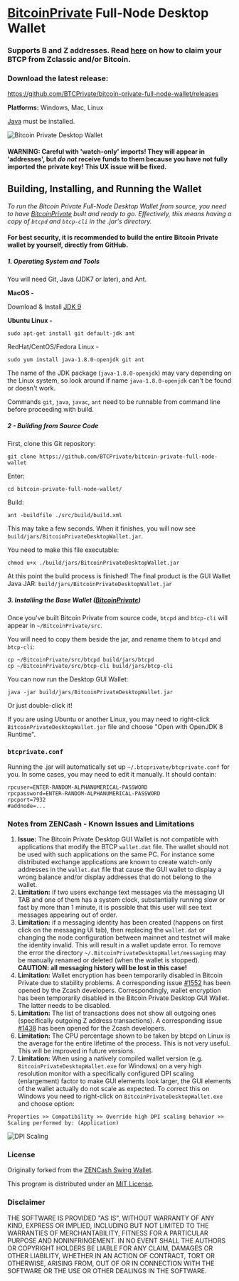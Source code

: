 # [BitcoinPrivate](https://btcprivate.org/) Full-Node Desktop Wallet

### Supports B and Z addresses. Read [here](https://github.com/BTCPrivate/bitcoin-private-full-node-wallet/blob/master/claim-btcp.md) on how to claim your BTCP from Zclassic and/or Bitcoin.

### Download the latest release:
https://github.com/BTCPrivate/bitcoin-private-full-node-wallet/releases


**Platforms:** Windows, Mac, Linux

[Java](https://java.com/en/download/) must be installed.


![Bitcoin Private Desktop Wallet](https://github.com/BTCPrivate/bitcoin-private-full-node-wallet/raw/master/docs/WalletPreviewWin.png "Bitcoin Private Desktop Wallet")


#### WARNING: Careful with 'watch-only' imports! They will appear in 'addresses', but ***do not*** receive funds to them because you have not fully imported the private key! This UX issue will be fixed.


## Building, Installing, and Running the Wallet

*To run the Bitcoin Private Full-Node Desktop Wallet from source, you need to have [BitcoinPrivate](https://github.com/BTCPrivate/BitcoinPrivate) built and ready to go. Effectively, this means having a copy of `btcpd` and `btcp-cli` in the .jar's directory.*

#### For best security, it is recommended to build the entire Bitcoin Private wallet by yourself, directly from GitHub.

##### 1. Operating System and Tools

   You will need Git, Java (JDK7 or later), and Ant.  

   **MacOS -**

   Download & Install [JDK 9](http://www.oracle.com/technetwork/java/javase/downloads/jdk9-downloads-3848520.html)

   **Ubuntu Linux -**
   ```
   sudo apt-get install git default-jdk ant
   ```
   RedHat/CentOS/Fedora Linux -
   ```
   sudo yum install java-1.8.0-openjdk git ant
   ```
   The name of the JDK package (`java-1.8.0-openjdk`) may vary depending on the Linux system, so look around if name `java-1.8.0-openjdk` can't be found or doesn't work.

   Commands `git`, `java`, `javac`, `ant` need to be runnable from command line
   before proceeding with build.

##### 2 - Building from Source Code

   First, clone this Git repository:
   ```
   git clone https://github.com/BTCPrivate/bitcoin-private-full-node-wallet
   ```
   Enter:
   ```
   cd bitcoin-private-full-node-wallet/
   ```
   Build:
   ```
   ant -buildfile ./src/build/build.xml
   ```
   This may take a few seconds. When it finishes, you will now see `build/jars/BitcoinPrivateDesktopWallet.jar`.

   You need to make this file executable:
   ```
   chmod u+x ./build/jars/BitcoinPrivateDesktopWallet.jar
   ```
   At this point the build process is finished! The final product is the GUI Wallet Java JAR: `build/jars/BitcoinPrivateDesktopWallet.jar`

##### 3. Installing the Base Wallet ([BitcoinPrivate](https://github.com/BTCPrivate/BitcoinPrivate))

Once you've built Bitcoin Private from source code, `btcpd` and `btcp-cli` will appear in `~/BitcoinPrivate/src`.

You will need to copy them beside the jar, and rename them to `btcpd` and `btcp-cli`:

```
cp ~/BitcoinPrivate/src/btcpd build/jars/btcpd
cp ~/BitcoinPrivate/src/btcp-cli build/jars/btcp-cli
```

You can now run the Desktop GUI Wallet:

```
java -jar build/jars/BitcoinPrivateDesktopWallet.jar
```

Or just double-click it!


If you are using Ubuntu or another Linux, you may need to
right-click `BitcoinPrivateDesktopWallet.jar` file and choose "Open with OpenJDK 8 Runtime".


### `btcprivate.conf`
Running the .jar will automatically set up `~/.btcprivate/btcprivate.conf` for you. In some cases, you may need to edit it manually. It should contain:
```
rpcuser=ENTER-RANDOM-ALPHANUMERICAL-PASSWORD
rpcpassword=ENTER-RANDOM-ALPHANUMERICAL-PASSWORD
rpcport=7932
#addnode=...

```

### Notes from ZENCash - Known Issues and Limitations

1. **Issue:** The Bitcoin Private Desktop GUI Wallet is not compatible with applications that modify the BTCP `wallet.dat` file. The wallet should not be used
with such applications on the same PC. For instance some distributed exchange applications are known to create watch-only addresses in the
`wallet.dat` file that cause the GUI wallet to display a wrong balance and/or display addresses that do not belong to the wallet.
1. **Limitation:** if two users exchange text messages via the messaging UI TAB and one of them has a system clock, substantially running slow or fast by more than 1 minute, it is possible that this user will see text messages appearing out of order.
1. **Limitation:** if a messaging identity has been created (happens on first click on the messaging UI tab), then replacing the `wallet.dat` or changing the node configuration between mainnet and testnet will make the identity invalid. This will result in a wallet update error. To remove the error the directory `~/.BitcoinPrivateDesktopWallet/messaging` may be manually renamed or deleted (when the wallet is stopped). **CAUTION: all messaging history will be lost in this case!**
1. **Limitation:** Wallet encryption has been temporarily disabled in Bitcoin Private due to stability problems. A corresponding issue
[#1552](https://github.com/zcash/zcash/issues/1552) has been opened by the Zcash developers. Correspondingly,
wallet encryption has been temporarily disabled in the Bitcoin Private Desktop GUI Wallet.
The latter needs to be disabled.
1. **Limitation:** The list of transactions does not show all outgoing ones (specifically outgoing Z address
transactions). A corresponding issue [#1438](https://github.com/zcash/zcash/issues/1438) has been opened
for the Zcash developers.
1. **Limitation:** The CPU percentage shown to be taken by btcpd on Linux is the average for the entire lifetime
of the process. This is not very useful. This will be improved in future versions.
1. **Limitation:** When using a natively compiled wallet version (e.g. `BitcoinPrivateDesktopWallet.exe` for Windows) on a
very high resolution monitor with a specifically configured DPI scaling (enlargement) factor to make GUI
elements look larger, the GUI elements of the wallet actually do not scale as expected. To correct this on
Windows you need to right-click on `BitcoinPrivateDesktopWallet.exe` and choose option:
```
Properties >> Compatibility >> Override high DPI scaling behavior >> Scaling performed by: (Application)
```

![DPI Scaling](https://github.com/BTCPrivate/bitcoin-private-full-node-wallet/raw/master/docs/EXEScalingSettings.png "DPI Scaling")


### License
Originally forked from the [ZENCash Swing Wallet](https://github.com/ZencashOfficial/zencash-swing-wallet-ui).

This program is distributed under an [MIT License](https://github.com/BTCPrivate/bitcoin-private-full-node-wallet/raw/master/LICENSE).

### Disclaimer

THE SOFTWARE IS PROVIDED "AS IS", WITHOUT WARRANTY OF ANY KIND, EXPRESS OR
IMPLIED, INCLUDING BUT NOT LIMITED TO THE WARRANTIES OF MERCHANTABILITY,
FITNESS FOR A PARTICULAR PURPOSE AND NONINFRINGEMENT. IN NO EVENT SHALL THE
AUTHORS OR COPYRIGHT HOLDERS BE LIABLE FOR ANY CLAIM, DAMAGES OR OTHER
LIABILITY, WHETHER IN AN ACTION OF CONTRACT, TORT OR OTHERWISE, ARISING FROM,
OUT OF OR IN CONNECTION WITH THE SOFTWARE OR THE USE OR OTHER DEALINGS IN THE
SOFTWARE.